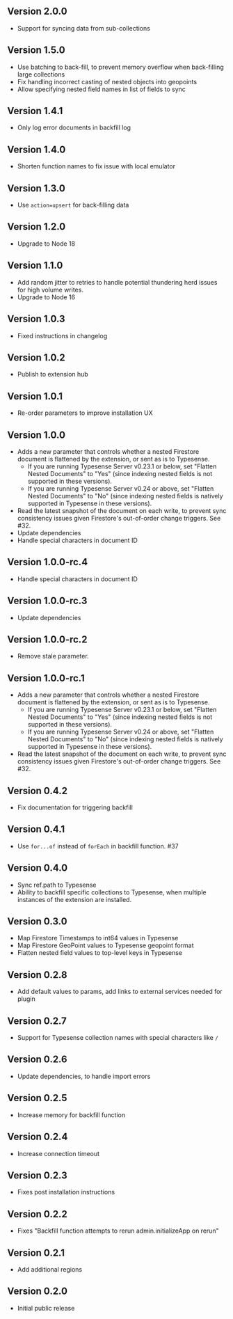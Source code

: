 ## Version 2.0.0

- Support for syncing data from sub-collections

## Version 1.5.0

- Use batching to back-fill, to prevent memory overflow when back-filling large collections
- Fix handling incorrect casting of nested objects into geopoints
- Allow specifying nested field names in list of fields to sync

## Version 1.4.1

- Only log error documents in backfill log

## Version 1.4.0

- Shorten function names to fix issue with local emulator

## Version 1.3.0

- Use `action=upsert` for back-filling data

## Version 1.2.0

- Upgrade to Node 18

## Version 1.1.0

- Add random jitter to retries to handle potential thundering herd issues for high volume writes.
- Upgrade to Node 16

## Version 1.0.3

- Fixed instructions in changelog 

## Version 1.0.2

- Publish to extension hub

## Version 1.0.1

- Re-order parameters to improve installation UX

## Version 1.0.0

- Adds a new parameter that controls whether a nested Firestore document is flattened by the extension, or sent as is to Typesense.
  - If you are running Typesense Server v0.23.1 or below, set "Flatten Nested Documents" to "Yes" (since indexing nested fields is not supported in these versions).
  - If you are running Typesense Server v0.24 or above, set "Flatten Nested Documents" to "No" (since indexing nested fields is natively supported in Typesense in these versions).
- Read the latest snapshot of the document on each write, to prevent sync consistency issues given Firestore's out-of-order change triggers. See #32.
- Update dependencies
- Handle special characters in document ID


## Version 1.0.0-rc.4

- Handle special characters in document ID

## Version 1.0.0-rc.3

- Update dependencies

## Version 1.0.0-rc.2

- Remove stale parameter.

## Version 1.0.0-rc.1

- Adds a new parameter that controls whether a nested Firestore document is flattened by the extension, or sent as is to Typesense.
  - If you are running Typesense Server v0.23.1 or below, set "Flatten Nested Documents" to "Yes" (since indexing nested fields is not supported in these versions).
  - If you are running Typesense Server v0.24 or above, set "Flatten Nested Documents" to "No" (since indexing nested fields is natively supported in Typesense in these versions).
- Read the latest snapshot of the document on each write, to prevent sync consistency issues given Firestore's out-of-order change triggers. See #32.

## Version 0.4.2

- Fix documentation for triggering backfill

## Version 0.4.1

- Use `for...of` instead of `forEach` in backfill function. #37

## Version 0.4.0

- Sync ref.path to Typesense
- Ability to backfill specific collections to Typesense, when multiple instances of the extension are installed.

## Version 0.3.0

- Map Firestore Timestamps to int64 values in Typesense
- Map Firestore GeoPoint values to Typesense geopoint format
- Flatten nested field values to top-level keys in Typesense

## Version 0.2.8

- Add default values to params, add links to external services needed for plugin

## Version 0.2.7

- Support for Typesense collection names with special characters like `/`

## Version 0.2.6

- Update dependencies, to handle import errors

## Version 0.2.5

- Increase memory for backfill function

## Version 0.2.4

- Increase connection timeout

## Version 0.2.3

- Fixes post installation instructions

## Version 0.2.2

- Fixes "Backfill function attempts to rerun admin.initializeApp on rerun"

## Version 0.2.1

- Add additional regions

## Version 0.2.0

- Initial public release
